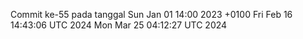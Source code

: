 Commit ke-55 pada tanggal Sun Jan 01 14:00 2023 +0100
Fri Feb 16 14:43:06 UTC 2024
Mon Mar 25 04:12:27 UTC 2024
